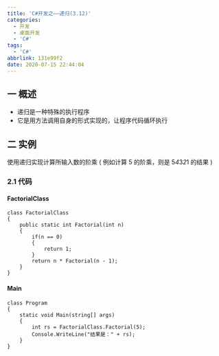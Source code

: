 ```yaml
---
title: 'C#开发之——递归(3.12)'
categories:
  - 开发
  - 桌面开发
  - 'C#'
tags:
  - 'C#'
abbrlink: 131e99f2
date: 2020-07-15 22:44:04
---
```

## 一 概述

* 递归是一种特殊的执行程序
* 它是用方法调用自身的形式实现的，让程序代码循环执行

<!--more-->

## 二 实例

 使用递归实现计算所输入数的阶乘 ( 例如计算 5 的阶乘，则是 5*4*3*2*1 的结果 )

### 2.1 代码

####  FactorialClass 

```
class FactorialClass
{
    public static int Factorial(int n)
    {
        if(n == 0)
        {
            return 1;
        }
        return n * Factorial(n - 1);
    }
}
```

####  Main  

```
class Program
{
    static void Main(string[] args)
    {
        int rs = FactorialClass.Factorial(5);
        Console.WriteLine("结果是：" + rs);
    }
}
```